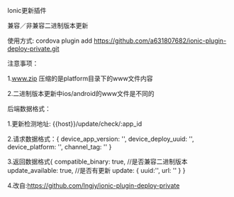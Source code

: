Ionic更新插件

兼容／非兼容二进制版本更新

使用方式: cordova plugin add https://github.com/a631807682/ionic-plugin-deploy-private.git

注意事项：

1.www.zip 压缩的是platform目录下的www文件内容

2.二进制版本更新中ios/android的www文件是不同的

后端数据格式：

1.更新检测地址: {{host}}/update/check/:app_id

2.请求数据格式：{ 
	  device_app_version: '',
	  device_deploy_uuid: '',
	  device_platform: '',
	  channel_tag: '' 
  }

3.返回数据格式{
     compatible_binary: true, //是否兼容二进制版本
     update_available: true, //是否有更新
     update: {
                uuid:'', 
                url: ''
             }
  }


4.改自:https://github.com/lngjy/ionic-plugin-deploy-private




